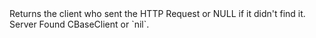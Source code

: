 <function name="GetClient" parent="HttpRequest" type="classfunc">
	<description>
		Returns the client who sent the HTTP Request or NULL if it didn't find it.
		<added version="0.7"></added>
	</description>
	<realm>Server</realm>
	<rets>
		<ret name="client" type="CBaseClient">Found <page>CBaseClient</page> or `nil`.</ret>
	</rets>
</function>
